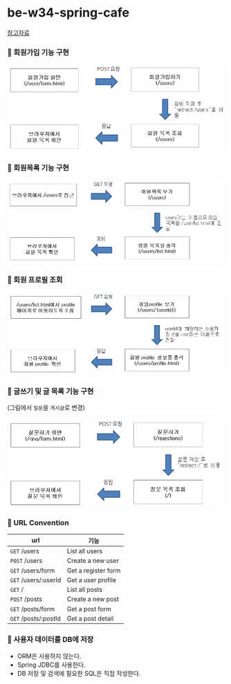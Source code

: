 # be-w34-spring-cafe

[참고자료](https://lucas.codesquad.kr/2022-kakao/course/%EC%9B%B9%EB%B0%B1%EC%97%94%EB%93%9C/Kakao-Cafe)

### 📌 회원가입 기능 구현

![img.png](img/img.png)

### 📌 회원목록 기능 구현

![img_1.png](img/img_1.png)

### 📌 회원 프로필 조회

![img_2.png](img/img_2.png)

### 📌 글쓰기 및 글 목록 기능 구현

(그림에서 `질문`을 `게시글`로 변경)

![img.png](img/img3.png)

### 📌 URL Convention

| url                  | 기능                  |
|----------------------|---------------------|
| `GET` /users         | List all users      |
| `POST` /users        | Create a new user   |
| `GET` /users/form    | Get a register form |
| `GET` /users/:userId | Get a user profile  |
| `GET` /              | List all posts      |
| `POST` /posts        | Create a new post   |
| `GET` /posts/form    | Get a post form     |
| `GET` /posts/:postId | Get a post detail   |

### 📌 사용자 데이터를 DB에 저장
- ORM은 사용하지 않는다.
- Spring JDBC를 사용한다.
- DB 저장 및 검색에 필요한 SQL은 직접 작성한다.
